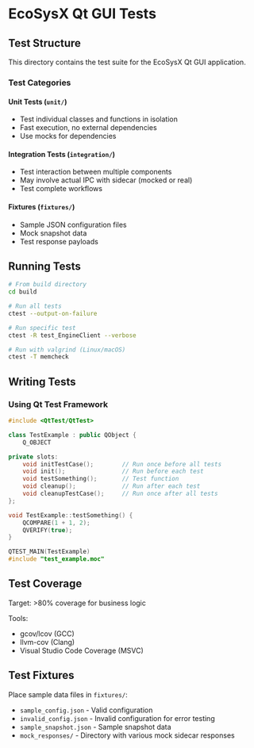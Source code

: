 # EcoSysX Qt GUI Tests

## Test Structure

This directory contains the test suite for the EcoSysX Qt GUI application.

### Test Categories

#### Unit Tests (`unit/`)
- Test individual classes and functions in isolation
- Fast execution, no external dependencies
- Use mocks for dependencies

#### Integration Tests (`integration/`)
- Test interaction between multiple components
- May involve actual IPC with sidecar (mocked or real)
- Test complete workflows

#### Fixtures (`fixtures/`)
- Sample JSON configuration files
- Mock snapshot data
- Test response payloads

## Running Tests

```bash
# From build directory
cd build

# Run all tests
ctest --output-on-failure

# Run specific test
ctest -R test_EngineClient --verbose

# Run with valgrind (Linux/macOS)
ctest -T memcheck
```

## Writing Tests

### Using Qt Test Framework

```cpp
#include <QtTest/QtTest>

class TestExample : public QObject {
    Q_OBJECT

private slots:
    void initTestCase();        // Run once before all tests
    void init();                // Run before each test
    void testSomething();       // Test function
    void cleanup();             // Run after each test
    void cleanupTestCase();     // Run once after all tests
};

void TestExample::testSomething() {
    QCOMPARE(1 + 1, 2);
    QVERIFY(true);
}

QTEST_MAIN(TestExample)
#include "test_example.moc"
```

## Test Coverage

Target: >80% coverage for business logic

Tools:
- gcov/lcov (GCC)
- llvm-cov (Clang)
- Visual Studio Code Coverage (MSVC)

## Test Fixtures

Place sample data files in `fixtures/`:
- `sample_config.json` - Valid configuration
- `invalid_config.json` - Invalid configuration for error testing
- `sample_snapshot.json` - Sample snapshot data
- `mock_responses/` - Directory with various mock sidecar responses
